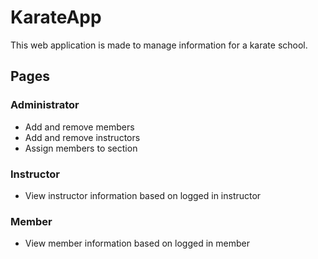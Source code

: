 # KarateApp
This web application is made to manage information for a karate school. 
## Pages
### Administrator
- Add and remove members
- Add and remove instructors
- Assign members to section
### Instructor
- View instructor information based on logged in instructor
### Member
- View member information based on logged in member

